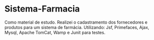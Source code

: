 # Sistema-Farmacia
Como material de estudo. Realizei o cadastramento dos fornecedores e produtos para um sistema de farmácia. Utilizando: Jsf, Primefaces, Ajax, Mysql, Apache TomCat, Wamp e Junit para testes.
